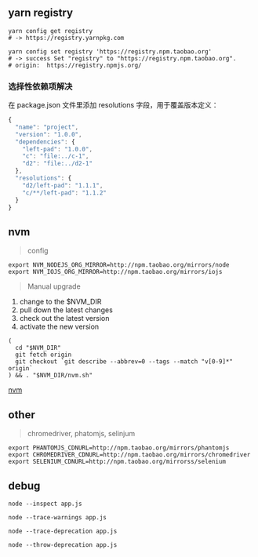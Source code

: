 ## yarn registry
```shell
yarn config get registry
# -> https://registry.yarnpkg.com

yarn config set registry 'https://registry.npm.taobao.org'
# -> success Set "registry" to "https://registry.npm.taobao.org".
# origin:  https://registry.npmjs.org/
```
### 选择性依赖项解决 
在 package.json 文件里添加 resolutions 字段，用于覆盖版本定义：
```js
{
  "name": "project",
  "version": "1.0.0",
  "dependencies": {
    "left-pad": "1.0.0",
    "c": "file:../c-1",
    "d2": "file:../d2-1"
  },
  "resolutions": {
    "d2/left-pad": "1.1.1",
    "c/**/left-pad": "1.1.2"
  }
}
```

## nvm
> config

```shell
export NVM_NODEJS_ORG_MIRROR=http://npm.taobao.org/mirrors/node
export NVM_IOJS_ORG_MIRROR=http://npm.taobao.org/mirrors/iojs
```

> Manual upgrade

1. change to the $NVM_DIR
2. pull down the latest changes
3. check out the latest version
4. activate the new version

```
(
  cd "$NVM_DIR"
  git fetch origin
  git checkout `git describe --abbrev=0 --tags --match "v[0-9]*" origin`
) && . "$NVM_DIR/nvm.sh"
```
[nvm](https://github.com/creationix/nvm#manual-upgrade)

## other
> chromedriver, phatomjs, selinjum

```shell
export PHANTOMJS_CDNURL=http://npm.taobao.org/mirrors/phantomjs
export CHROMEDRIVER_CDNURL=http://npm.taobao.org/mirrors/chromedriver
export SELENIUM_CDNURL=http://npm.taobao.org/mirrorss/selenium
```

## debug

```
node --inspect app.js

node --trace-warnings app.js

node --trace-deprecation app.js

node --throw-deprecation app.js
```

